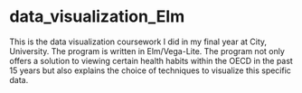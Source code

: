 # data_visualization_Elm
This is the data visualization coursework I did in my final year at City, University. The program is written in Elm/Vega-Lite. The program not only offers a solution to viewing certain health habits within the OECD in the past 15 years but also explains the choice of techniques to visualize this specific data.
